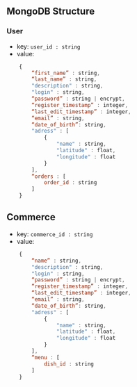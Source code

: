 ## MongoDB Structure

### User

- key:
	`user_id : string`
- value:
```javascript
	{	
		“first_name” : string,
		“last_name” : string,
		"description" : string,
		"login" : string,
		“password” : string | encrypt,
		“register_timestamp” : integer,
		“last_edit_timestamp” : integer,
		“email” : string,
		“date_of_birth”: string,
		"adress" : [
			{
				"name" : string,
				"latitude" : float,
				"longitude" : float
			}
		],
		“orders : [
			order_id : string
		]
	}
```

## Commerce

- key:
	`commerce_id : string`
- value:
```javascript
	{	
		“name” : string,
		"description" : string,
		"login" : string,
		“password” : string | encrypt,
		“register_timestamp” : integer,
		“last_edit_timestamp” : integer,
		“email” : string,
		“date_of_birth”: string,
		"adress" : [
			{
				"name" : string,
				"latitude" : float,
				"longitude" : float
			}
		],
		“menu : [
			dish_id : string
		]
	}
```
